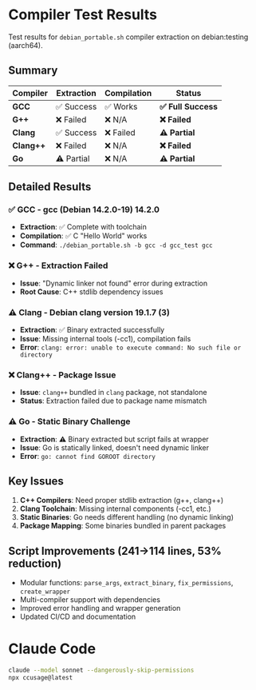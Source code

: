 # Compiler Test Results

Test results for `debian_portable.sh` compiler extraction on debian:testing (aarch64).

## Summary

| Compiler | Extraction | Compilation | Status |
|----------|------------|-------------|---------|
| **GCC**      | ✅ Success | ✅ Works    | **✅ Full Success** |
| **G++**      | ❌ Failed  | ❌ N/A      | **❌ Failed** |
| **Clang**    | ✅ Success | ❌ Failed   | **⚠️ Partial** |
| **Clang++**  | ❌ Failed  | ❌ N/A      | **❌ Failed** |
| **Go**       | ⚠️ Partial | ❌ N/A      | **⚠️ Partial** |

## Detailed Results

### ✅ GCC - gcc (Debian 14.2.0-19) 14.2.0
- **Extraction**: ✅ Complete with toolchain
- **Compilation**: ✅ C "Hello World" works
- **Command**: `./debian_portable.sh -b gcc -d gcc_test gcc`

### ❌ G++ - Extraction Failed  
- **Issue**: "Dynamic linker not found" error during extraction
- **Root Cause**: C++ stdlib dependency issues

### ⚠️ Clang - Debian clang version 19.1.7 (3)
- **Extraction**: ✅ Binary extracted successfully  
- **Issue**: Missing internal tools (-cc1), compilation fails
- **Error**: `clang: error: unable to execute command: No such file or directory`

### ❌ Clang++ - Package Issue
- **Issue**: `clang++` bundled in `clang` package, not standalone
- **Status**: Extraction failed due to package name mismatch

### ⚠️ Go - Static Binary Challenge
- **Extraction**: ⚠️ Binary extracted but script fails at wrapper
- **Issue**: Go is statically linked, doesn't need dynamic linker
- **Error**: `go: cannot find GOROOT directory`

## Key Issues

1. **C++ Compilers**: Need proper stdlib extraction (g++, clang++)
2. **Clang Toolchain**: Missing internal components (-cc1, etc.)
3. **Static Binaries**: Go needs different handling (no dynamic linking)
4. **Package Mapping**: Some binaries bundled in parent packages

## Script Improvements (241→114 lines, 53% reduction)

- Modular functions: `parse_args`, `extract_binary`, `fix_permissions`, `create_wrapper`
- Multi-compiler support with dependencies
- Improved error handling and wrapper generation
- Updated CI/CD and documentation

# Claude Code 

```bash
claude --model sonnet --dangerously-skip-permissions
npx ccusage@latest
```